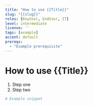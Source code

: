 ```yaml
---
title: "How to use {{Title}}"
slug: "{{slug}}"
roles: [KeyUser, EndUser, IT]
level: intermediate
license: ''
tags: [example]
accent: default
prereqs:
  - "Example prerequisite"
---
```


# How to use {{Title}}

1. Step one
2. Step two

```powershell
# Example snippet
```
